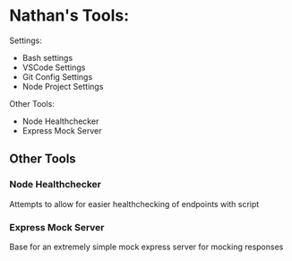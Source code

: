 # Nathan's Tools:

Settings:
- Bash settings
- VSCode Settings
- Git Config Settings
- Node Project Settings

Other Tools:
- Node Healthchecker
- Express Mock Server

## Other Tools

### Node Healthchecker
Attempts to allow for easier healthchecking of endpoints with script

### Express Mock Server
Base for an extremely simple mock express server for mocking responses
